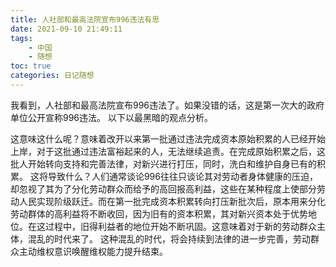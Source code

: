 ```yaml
---
title: 人社部和最高法院宣布996违法有思
date: 2021-09-10 21:49:11
tags:
    - 中国
    - 随想
toc: true
categories: 日记随想
---
```


我看到，人社部和最高法院宣布996违法了。如果没错的话，这是第一次大的政府单位公开宣称996违法。
以下以最黑暗的观点分析。
<!--more-->

这意味这什么呢？意味着改开以来第一批通过违法完成资本原始积累的人已经开始上岸，对于这批通过违法富裕起来的人，无法继续追责。在完成原始积累之后，这批人开始转向支持和完善法律，对新兴进行打压，同时，洗白和维护自身已有的积累。
这将导致什么？人们通常谈论996往往只谈论其对劳动者身体健康的压迫，却忽视了其为了分化劳动群众而给予的高回报高利益，这些在某种程度上使部分劳动人民实现阶级跃迁。而在第一批完成资本积累转向打压新批次后，原本用来分化劳动群体的高利益将不断收回，因为旧有的资本积累，其对新兴资本处于优势地位。在这过程中，旧得利益者的地位开始不断巩固。这意味着对于新的劳动群众主体，混乱的时代来了。
这种混乱的时代，将会持续到法律的进一步完善，劳动群众主动维权意识唤醒维权能力提升结束。